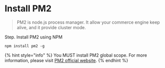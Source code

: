 # Install PM2



> PM2 is node.js process manager. It allow your commerce engine keep alive, and it provide cluster mode.



Step. Install PM2 using NPM

```
npm install pm2 -g
```



&#x20;

{% hint style="info" %}
You MUST install PM2 global scope. For more information, please visit [PM2 official website](https://pm2.keymetrics.io/).
{% endhint %}



